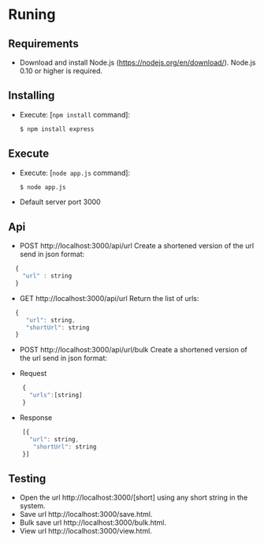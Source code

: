# Runing

## Requirements

 * Download and install Node.js (https://nodejs.org/en/download/).
   Node.js 0.10 or higher is required.

## Installing

 * Execute: [`npm install` command]:

	```bash
	$ npm install express
	```

## Execute

  * Execute: [`node app.js` command]:

	```bash
	$ node app.js
	```

  * Default server port 3000

## Api

  * POST http://localhost:3000/api/url Create a shortened version of the url send in json format:

  ```javascript
	{
	  "url" : string
	}
  ```

  * GET http://localhost:3000/api/url Return the list of urls:

  ```javascript
	{
	   "url": string,
       "shortUrl": string
	}
  ```

  * POST http://localhost:3000/api/url/bulk Create a shortened version of the url send in json format:
- Request
```javascript
	{
	  "urls":[string]
	}
  ```
  
 - Response
     
```javascript
	[{
	  "url": string,
       "shortUrl": string
	}]
  ```

## Testing

  * Open the url http://localhost:3000/[short] using any short string in the system.
  * Save url http://localhost:3000/save.html.
  * Bulk save url http://localhost:3000/bulk.html.
  * View url http://localhost:3000/view.html.